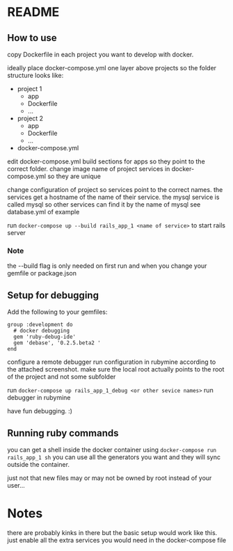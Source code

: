 # README

## How to use

copy Dockerfile in each project you want to develop with docker.

ideally place docker-compose.yml one layer above projects so the folder structure looks like:

- project 1
  - app
  - Dockerfile
  - ...
- project 2
  - app
  - Dockerfile
  - ...
- docker-compose.yml

edit docker-compose.yml build sections for apps so they point to the correct folder. 
change image name of project services in docker-compose.yml so they are unique

change configuration of project so services point to the correct names. the services get a hostname of the name of their service.
the mysql service is called mysql so other services can find it by the name of mysql see database.yml of example

run `docker-compose up --build rails_app_1 <name of service>` to start rails server

### Note
the --build flag is only needed on first run and when you change your gemfile or package.json

## Setup for debugging

Add the following to your gemfiles:

```
group :development do
  # docker debugging
  gem 'ruby-debug-ide'
  gem 'debase', '0.2.5.beta2 '
end
```

configure a remote debugger run configuration in rubymine according to the attached screenshot.
make sure the local root actually points to the root of the project and not some subfolder

run `docker-compose up rails_app_1_debug <or other sevice names>` run debugger in rubymine

have fun debugging. :)

## Running ruby commands

you can get a shell inside the docker container using `docker-compose run rails_app_1 sh` you can use all the generators you want and they will sync outside the container.

just not that new files may or may not be owned by root instead of your user...


# Notes
there are probably kinks in there but the basic setup would work like this. just enable all the extra services you would need in the docker-compose file

